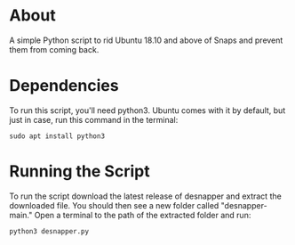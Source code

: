 # About
A simple Python script to rid Ubuntu 18.10 and above of Snaps and prevent them from coming back.

# Dependencies
To run this script, you'll need python3. Ubuntu comes with it by default, but just in case, run this command in the terminal:
```
sudo apt install python3
```

# Running the Script
To run the script download the latest release of desnapper and extract the downloaded file. You should then see a new folder called "desnapper-main." Open a terminal to the path of the extracted folder and run:
```
python3 desnapper.py
```
